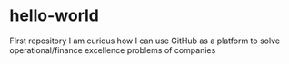 # hello-world
FIrst repository
I am curious how I can use GitHub as a platform to solve operational/finance excellence problems of companies
